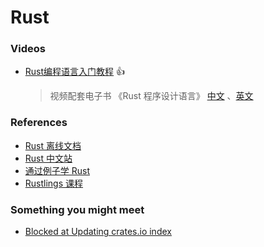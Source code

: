 # Rust

### Videos

- [Rust编程语言入门教程](https://www.bilibili.com/video/BV1hp4y1k7SV) 👍
  > 视频配套电子书 《Rust 程序设计语言》 [中文](https://rust.bootcss.com/title-page.html) 、[英文](https://github.com/rust-lang/book/)

### References

- [Rust 离线文档](https://github.com/Gnotes/rust/issues/2)
- [Rust 中文站](https://www.rust-lang.org/zh-CN/)
- [通过例子学 Rust](https://doc.rust-lang.org/rust-by-example/index.html)
- [Rustlings 课程](https://github.com/rust-lang/rustlings/) 

### Something you might meet

- [Blocked at Updating crates.io index](https://github.com/Gnotes/rust/issues/1)